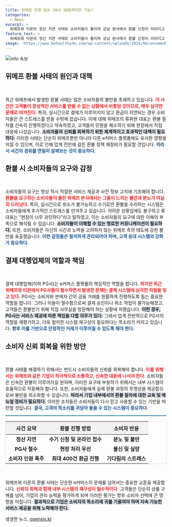 ```yaml
---
title: 위메프 현장 접수 10시 30분까지만 가능!
categories:
  - News
excerpt: >
  위메프와 티몬의 정산 지연 사태로 소비자들이 몰리며 강남 본사에서 환불 신청이 이어지고 있다. 류화현 대표는 즉시 환불을 약속했지만, 고객들은 과민하다는 말에 불만을 터뜨렸다. 답답한 상황 속, 환불의 향방은?
feature_text: >
  위메프와 티몬의 정산 지연 사태로 소비자들이 몰리며 강남 본사에서 환불 신청이 이어지고 있다. 류화현 대표는 즉시 환불을 약속했지만, 고객들은 과민하다는 말에 불만을 터뜨렸다. 답답한 상황 속, 환불의 향방은?
image: 'https://www.behealthy4u.com/wp-content/uploads/2024/06/unnamed-file.png'
---
```


<p><img src="https://www.behealthy4u.com/wp-content/uploads/2024/06/unnamed-file.png" alt="info 속보" /></p>

<h2 data-ke-size="size26">위메프 환불 사태의 원인과 대책</h2>

<p data-ke-size="size16">&nbsp;</p>

<p>최근 위메프에서 발생한 환불 사태는 많은 소비자들의 불만을 초래하고 있습니다. <b><span style="color: #ee2323;">이 사건은 고객들이 정상적인 서비스를 받을 수 없는 상황에서 비롯된 것이므로, 매우 심각한 문제로 여겨진다.</span></b> 특히, 실시간으로 결제가 이루어지지 않고 환급이 지연되는 경우 소비자들은 큰 스트레스를 받을 수밖에 없습니다. 이에 대해 위메프의 류화현 대표는 환불 절차를 신속히 진행하겠다고 약속하였고, 고객들의 민원을 해소하기 위해 현장에서 직접 대응에 나섰습니다. <b><span style="background-color: #21538527;">소비자들의 신뢰를 회복하기 위한 체계적이고 효과적인 대책이 필요하다.</span></b> 이러한 사태는 단순히 위메프뿐만 아니라 다른 e커머스 플랫폼에도 유사한 영향을 미칠 수 있으며, 이로 인해 업계 전반에 걸친 환불 정책 재정비가 필요할 것입니다. <b><span style="color: #1a5490;">따라서 사건의 경위를 면밀히 살펴보는 것이 중요하다.</span></b></p>

<h2 data-ke-size="size26">환불 시 소비자들의 요구와 감정</h2>

<p data-ke-size="size16">&nbsp;</p>

<p>소비자들의 요구는 항상 적시 적절한 서비스 제공과 사전 정보 고지에 기초해야 합니다. <b><span style="color: #ee2323;">환불을 요구하는 소비자들이 몰린 위메프 본사에서는 그들이 느끼는 불안과 분노가 여실히 드러났다.</span></b> 특히, 실시간으로 취소가 불가능하고 수기로만 환불을 수리하는 시스템은 소비자들에게 추가적인 스트레스를 안겨주고 있습니다. 어려운 상황임에도 불구하고 류 대표는 "현장이 너무 과민하다"라고 말하였고, 이는 소비자들의 요구에 대한 이해의 부족으로 해석될 수 있습니다. <b><span style="background-color: #21538527;">소비자들이 이해할 수 있는 명료한 커뮤니케이션이 필요하다.</span></b> 또한, 소비자들은 자신의 시간과 노력을 고려하지 않는 위메프 측의 태도에 강한 불만을 표출했습니다. <b><span style="color: #1a5490;">이런 감정들은 철저하게 관리되어야 하며, 고객 응대 시스템의 강화가 중요하다.</span></b></p>

<h2 data-ke-size="size26">결제 대행업체의 역할과 책임</h2>

<p data-ke-size="size16">&nbsp;</p>

<p>결제 대행업체(이하 PG사)는 e커머스 플랫폼의 핵심적인 역할을 합니다. <b><span style="color: #ee2323;">하지만 최근 위메프와 티몬에서 PG사들이 철수하면서 발생한 문제는 결제 시스템에 심각한 차질을 빚고 있다.</span></b> PG사는 소비자와 판매자 간의 금융 거래를 원활하게 진행하도록 돕는 중요한 역할을 합니다. 그러나 이들이 철수함으로써 결제 승인이나 취소 작업이 불가능해졌고, 고객들은 환불받기 위해 직접 사무실을 방문해야 하는 상황에 처했습니다. <b><span style="background-color: #21538527;">이런 경우, PG사는 서비스 제공에 따른 책임을 다할 의무가 있다.</span></b> 그래서 업계 전반적으로 PG사의 역할을 재평가하고, 더욱 철저한 시스템 재구성이 필요하다는 목소리가 커지고 있습니다. <b><span style="color: #1a5490;">향후 이를 기반으로 안정적인 거래가 이루어질 수 있도록 해야 한다.</span></b></p>

<h2 data-ke-size="size26">소비자 신뢰 회복을 위한 방안</h2>

<p data-ke-size="size16">&nbsp;</p>

<p>환불 사태를 해결하기 위해서는 반드시 소비자들의 신뢰를 회복해야 합니다. <b><span style="color: #ee2323;">이를 위해서는 위메프와 같은 기업이 적극적으로 소통하고, 신속한 대응에 나서야 한다.</span></b> 소비자들은 신속한 환불이 이루어지길 원하며, 이러한 요구에 부응하기 위해서는 내부 시스템이 효율적으로 작동해야 합니다. 또한, 소비자들에게 실제 환불 과정의 투명성을 제공함으로써 불만을 최소화할 수 있습니다. <b><span style="background-color: #21538527;">따라서 기업 내부에서의 환불 절차에 대한 교육 및 매뉴얼 정비가 필요하다.</span></b> 이러한 조치들은 소비자들이 다시 믿고 사용할 수 있는 기반을 마련할 것입니다. <b><span style="color: #1a5490;">결국, 고객의 목소리를 귀담아 들을 수 있는 시스템이 중요하다.</span></b></p>

<hr style="height: 2px; border: none; background-color: #0e76a8;">

<table style="width: 100%; border-collapse: collapse; border: 1px solid #ddd;">
<thead>
<tr>
<th style="text-align: center; height: 40px; background-color: #f2f2f2;"><b>사건 요약</b></th>
<th style="text-align: center; height: 40px; background-color: #f2f2f2;"><b>환불 진행 방법</b></th>
<th style="text-align: center; height: 40px; background-color: #f2f2f2;"><b>소비자 반응</b></th>
</tr>
</thead>
<tbody>
<tr>
<td style="text-align: center; height: 17px;"><b>정산 지연</b></td>
<td style="text-align: center; height: 17px;"><b>수기 신청 및 온라인 접수</b></td>
<td style="text-align: center; height: 17px;"><b>분노 및 불만</b></td>
</tr>
<tr>
<td style="text-align: center; height: 17px;"><b>PG사 철수</b></td>
<td style="text-align: center; height: 17px;"><b>현장 처리 우선</b></td>
<td style="text-align: center; height: 17px;"><b>불신 및 실망</b></td>
</tr>
<tr>
<td style="text-align: center; height: 17px;"><b>소비자 인원 폭주</b></td>
<td style="text-align: center; height: 17px;"><b>최대 400건 환급 진행</b></td>
<td style="text-align: center; height: 17px;"><b>기다림의 스트레스</b></td>
</tr>
</tbody>
</table>

<p data-ke-size="size16">&nbsp;</p>

<p>위메프와 티몬의 환불 사태는 단순한 e커머스의 문제를 넘어서는 중요한 교훈을 제공합니다. <b><span style="color: #ee2323;">신뢰의 회복과 함께 내부 시스템의 재구성이 필수적이다.</span></b> 고객들은 단순히 상품 구매를 넘어, 기업의 관리 능력을 평가하게 되며 이러한 평가는 향후 소비자 선택에 큰 영향을 미칩니다. <b><span style="background-color: #21538527;">결과적으로 기업은 소비자의 목소리에 귀를 기울여야 하며 지속 가능한 서비스 제공을 위해 노력해야 한다.</span></b></p>
생생한 뉴스, <a href="https://opensis.kr" rel="dofollow">opensis.kr</a>


